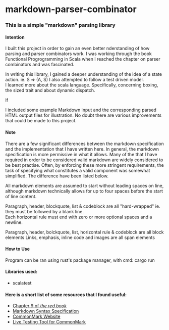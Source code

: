 # markdown-parser-combinator

### This is a simple "markdown" parsing library 

#### Intention
I built this project in order to gain an even better nderstanding of how parsing and parser combinators work.
I was working through the book Functional Progrogramming in Scala when I reached the chapter on parser combinators and was fascinated.

In writing this library, 
I gained a deeper understanding of the idea of a state action. ie. S => (A, S)
I also attempted to follow a test driven model.  
I learned more about the scala language. Specifically, concerning boxing, the sized trait and about dynamic dispatch.   


If 


I included some example Markdown input and the corresponding parsed HTML output files for illustration.
No doubt there are various improvements that could be made to this project. 


#### Note
There are a few significant differences between the markdown specification and the implementation that I have written here. 
In general, the markdown specification is more permissive in what it allows. 
Many of the that I have required in order to be considered valid markdown are widely considered to be best practise.
Often, by enforcing these more stringent requirements, the task of specifying what constitutes a valid component was somewhat simplified.
The difference have been listed below.

All markdown elements are assumed to start without leading spaces on line, although markdown technically allows for up to four spaces before the start of line content.

Paragraph, header, blockquote, list & codeblock are all "hard-wrapped" ie. they must be followed by a blank line.  
Each horizontal rule must end with zero or more optional spaces and a newline.  
  
Paragraph, header, bolckquote, list, horizontal rule & codeblock are all block elements
Links, emphasis, inline code and images are all span elements

#### How to Use
Program can be ran using rust's package manager, with cmd: cargo run

#### Libraries used:
+ scalatest

#### Here is a short list of some resources that I found useful:

+ [Chapter 9 of *the red book*](https://www.manning.com/books/functional-programming-in-scala-second-edition "By Michael Pilquist, Rúnar Bjarnason, and Paul Chiusano")
+ [Markdown Syntax Specification](https://daringfireball.net/projects/markdown/syntax "By John Gruber")
+ [CommonMark Website](https://commonmark.org/)
+ [Live Testing Tool for CommonMark](https://spec.commonmark.org/dingus/)

